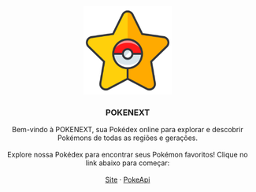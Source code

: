 <br />
<div align="center">
  <a href="https://raw.githubusercontent.com/matheus55391/pokenext/main/public/icon.png">
    <img src="https://raw.githubusercontent.com/matheus55391/pokenext/main/public/icon.png" alt="Logo" width="180" height="180">
  </a>

<h3 align="center">POKENEXT</h3>

  <p align="center">
    Bem-vindo à POKENEXT, sua Pokédex online para explorar e descobrir Pokémons de todas as regiões e gerações.
      <br /><br />
      Explore nossa Pokédex para encontrar seus Pokémon favoritos! Clique no link abaixo para começar:
    <br />
    <br />
    <a href="https://pokenext-five-mu.vercel.app/">Site</a>
    ·
    <a href="https://pokeapi.co/">PokeApi</a>
  </p>
</div>
